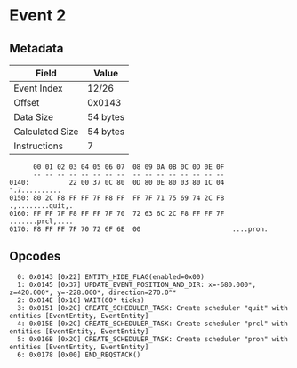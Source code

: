 # Event 2

## Metadata

| Field           | Value    |
|-----------------|----------|
| Event Index     | 12/26    |
| Offset          | 0x0143   |
| Data Size       | 54 bytes |
| Calculated Size | 54 bytes |
| Instructions    | 7        |

```
      00 01 02 03 04 05 06 07  08 09 0A 0B 0C 0D 0E 0F
      -- -- -- -- -- -- -- --  -- -- -- -- -- -- -- --
0140:          22 00 37 0C 80  0D 80 0E 80 03 80 1C 04     ".7..........
0150: 80 2C F8 FF FF 7F F8 FF  FF 7F 71 75 69 74 2C F8  .,........quit,.
0160: FF FF 7F F8 FF FF 7F 70  72 63 6C 2C F8 FF FF 7F  .......prcl,....
0170: F8 FF FF 7F 70 72 6F 6E  00                       ....pron.       
```

## Opcodes

```
  0: 0x0143 [0x22] ENTITY_HIDE_FLAG(enabled=0x00)
  1: 0x0145 [0x37] UPDATE_EVENT_POSITION_AND_DIR: x=-680.000*, z=420.000*, y=-228.000*, direction=270.0°*
  2: 0x014E [0x1C] WAIT(60* ticks)
  3: 0x0151 [0x2C] CREATE_SCHEDULER_TASK: Create scheduler "quit" with entities [EventEntity, EventEntity]
  4: 0x015E [0x2C] CREATE_SCHEDULER_TASK: Create scheduler "prcl" with entities [EventEntity, EventEntity]
  5: 0x016B [0x2C] CREATE_SCHEDULER_TASK: Create scheduler "pron" with entities [EventEntity, EventEntity]
  6: 0x0178 [0x00] END_REQSTACK()
```
